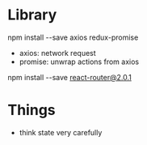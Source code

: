 # Library

npm install --save axios redux-promise
* axios: network request
* promise: unwrap actions from axios

npm install --save react-router@2.0.1

# Things
* think state very carefully
